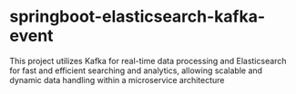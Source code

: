 # springboot-elasticsearch-kafka-event
This project utilizes Kafka for real-time data processing and Elasticsearch for fast and efficient searching and analytics, allowing scalable and dynamic data handling within a microservice architecture

